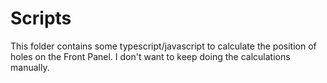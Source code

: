 # Scripts

This folder contains some typescript/javascript to calculate the position of holes on 
the Front Panel. I don't want to keep doing the calculations manually.

